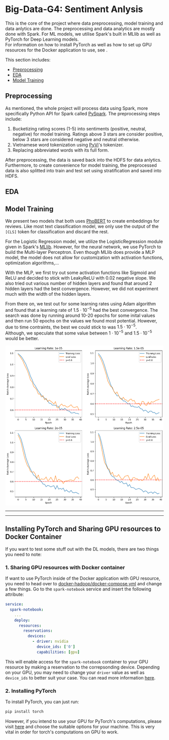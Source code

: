 # Big-Data-G4: Sentiment Anlysis
This is the core of the project where data preprocessing, model training and data anlytics are done. The preprocessing and data analytics are mostly done with Spark. For ML models, we utilise Spark's built in MLlib as well as PyTorch for Deep Learning models.\
For information on how to install PyTorch as well as how to set up GPU resources for the Docker application to use, see []().

This section includes:
- [Preprocessing](#preprocessing)
- [EDA](#eda)
- [Model Training](#model-training)

## Preprocessing
As mentioned, the whole project will process data using Spark, more specifically Python API for Spark called [PySpark](https://spark.apache.org/docs/latest/api/python/index.html). The preprocessing steps include:
1. Bucketizing rating scores (1-5) into sentiments (positive, neutral, negative) for model training. Ratings above 3 stars are consider positive, below 3 stars are considered negative and neutral otherwise.
2. Vietnamese word tokenization using [PyVi](https://github.com/trungtv/pyvi)'s tokenizer.
3. Replacing abbreviated words with its full form.

After preprocessing, the data is saved back into the HDFS for data anlytics. Furthermore, to create convenience for model training, the preprocessed data is also splitted into train and test set using stratification and saved into HDFS.

## EDA


## Model Training
We present two models that both uses [PhoBERT](https://github.com/VinAIResearch/PhoBERT) to create embeddings for reviews. Like most text classification model, we only use the output of the `[CLS]` token for classification and discard the rest.

For the Logistic Regression model, we utilize the LogisticRegression module given in Spark's [MLlib](https://spark.apache.org/docs/latest/ml-guide.html). However, for the neural network, we use PyTorch to build the Multi-layer Perceptron. Even though MLlib does provide a MLP model, the model does not allow for customization with activation functions, optimization algorithms,...

With the MLP, we first try out some activation functions like Sigmoid and ReLU and decided to stick with LeakyReLU with 0.02 negative slope. We also tried out various number of hidden layers and found that around 2 hidden layers had the best convergence. However, we did not experiment much with the width of the hidden layers.

From there on, we test out for some learning rates using Adam algorithm and found that a learning rate of $1.5\cdot10^{-5}$ had the best convergence. The search was done by running around 10-20 epochs for some inital values and then run 50 epochs on the values we found most potential. However, due to time contraints, the best we could stick to was $1.5\cdot10^{-5}$.\
Although, we speculate that some value between $1\cdot10^{-5}$ and $1.5\cdot10^{-5}$ would be better.

<div align='center'>
    <img src="../resource/pngs/epoch40.png" width=600>
</div>

---
---
## Installing PyTorch and Sharing GPU resources to Docker Container
If you want to test some stuff out with the DL models, there are two things you need to note:
### 1. Sharing GPU resources with Docker container
If want to use PyTorch inside of the Docker application with GPU resource, you need to head over to [docker-hadoop/docker-compose.yml](../docker-hadoop/docker-compose.yml) and change a few things. Go to the `spark-notebook` service and insert the following attribute:
```yaml
service:
  spark-notebook:
    ...
    deploy:
      resources:
        reservations:
          devices:
            - driver: nvidia
              device_ids: ['0']
              capabilities: [gpu]
```

This will enable access for the `spark-notebook` container to your GPU resource by making a reservation to the correpsonding device. Depending on your GPU, you may need to change your `driver` value as well as `device_ids` to better suit your case. You can read more information [here](https://docs.docker.com/compose/how-tos/gpu-support/).

### 2. Installing PyTorch
To install PyTorch, you can just run:
```bash
pip install torch
```
However, if you intend to use your GPU for PyTorch's computations, please visit [here](https://pytorch.org/get-started/locally/) and choose the suitable options for your machine. This is very vital in order for torch's computations on GPU to work.